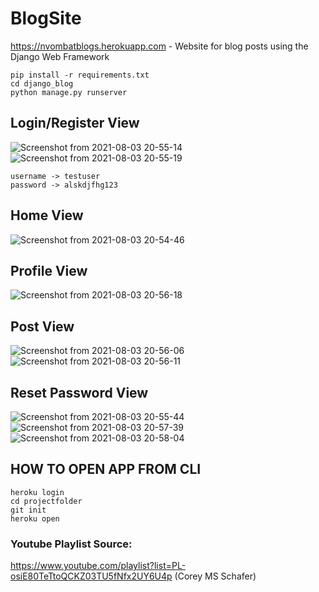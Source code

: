 # BlogSite
https://nvombatblogs.herokuapp.com - 
Website for blog posts using the Django Web Framework

```
pip install -r requirements.txt
cd django_blog
python manage.py runserver
```

## Login/Register View
![Screenshot from 2021-08-03 20-55-14](https://user-images.githubusercontent.com/63743496/128043171-41bc7c8a-1cae-4936-9727-8d6a906f02ae.png)
![Screenshot from 2021-08-03 20-55-19](https://user-images.githubusercontent.com/63743496/128043205-d62e753c-6ed8-4c72-a12d-2f80d011c41d.png)
```
username -> testuser
password -> alskdjfhg123
```

## Home View
![Screenshot from 2021-08-03 20-54-46](https://user-images.githubusercontent.com/63743496/128043378-5fdc33d4-b495-4f8f-bb46-2ffa91e38111.png)

## Profile View
![Screenshot from 2021-08-03 20-56-18](https://user-images.githubusercontent.com/63743496/128043558-b4f324d1-7ee1-450e-a269-38b8b53c3581.png)

## Post View
![Screenshot from 2021-08-03 20-56-06](https://user-images.githubusercontent.com/63743496/128043698-6d907bbe-2101-44f1-a7b6-ef972a39ca7f.png)
![Screenshot from 2021-08-03 20-56-11](https://user-images.githubusercontent.com/63743496/128043712-ab94a783-f3fd-45b2-87af-43d85e9803d1.png)

## Reset Password View
![Screenshot from 2021-08-03 20-55-44](https://user-images.githubusercontent.com/63743496/128043785-fde0de66-8bfb-4381-8cdb-f88094bde6ec.png)
![Screenshot from 2021-08-03 20-57-39](https://user-images.githubusercontent.com/63743496/128043859-68123047-d586-42a2-9d97-a51f25bd584d.png)
![Screenshot from 2021-08-03 20-58-04](https://user-images.githubusercontent.com/63743496/128043903-dd9b0884-3006-4169-980a-f907ab9ad922.png)

## HOW TO OPEN APP FROM CLI
``` 
heroku login
cd projectfolder
git init
heroku open
```

### Youtube Playlist Source:
https://www.youtube.com/playlist?list=PL-osiE80TeTtoQCKZ03TU5fNfx2UY6U4p (Corey MS Schafer)
